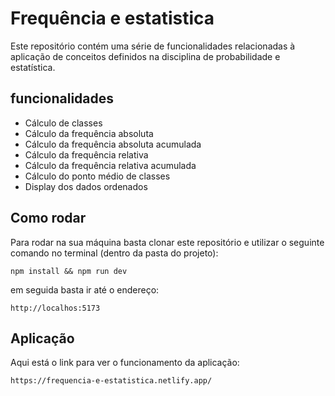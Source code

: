 
# Frequência e estatistica 
Este repositório contém uma série de funcionalidades
relacionadas à aplicação de conceitos definidos na
disciplina de probabilidade e estatística.

## funcionalidades

- Cálculo de classes
- Cálculo da frequência absoluta
- Cálculo da frequência absoluta acumulada
- Cálculo da frequência relativa
- Cálculo da frequência relativa acumulada
- Cálculo do ponto médio de classes
- Display dos dados ordenados

## Como rodar

Para rodar na sua máquina basta clonar este repositório 
e utilizar o seguinte comando no terminal (dentro da pasta do projeto):

```
npm install && npm run dev
```

em seguida basta ir até o endereço:

```
http://localhos:5173
```

## Aplicação 

Aqui está o link para ver o funcionamento da aplicação:
```
https://frequencia-e-estatistica.netlify.app/
```
